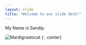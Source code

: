 ```yaml
---
layout: slide
title: "Welcome to our slide deck!"
---
```


My Name is Sandip.

![Mardigrastocat](https://octodex.github.com/images/Mardigrastocat.png)
{: .center}
